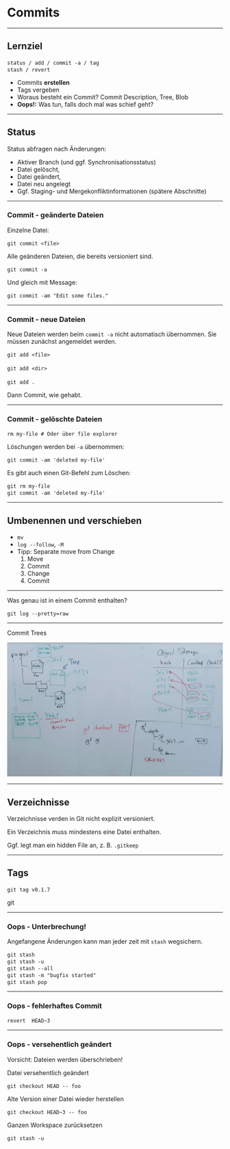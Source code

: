 # Commits
_________________________________________

## Lernziel

    status / add / commit -a / tag
    stash / revert

 * Commits **erstellen**
 * Tags vergeben
 * Woraus besteht ein Commit?
   Commit Description, Tree, Blob
 * **Oops!:**
   Was tun, falls doch mal was schief geht?

_________________________________________

## Status

Status abfragen nach Änderungen:

  * Aktiver Branch (und ggf. Synchronisationsstatus)
  * Datei gelöscht,
  * Datei geändert,
  * Datei neu angelegt
  * Ggf. Staging- und Mergekonfliktinformationen (spätere Abschnitte)

_________________________________________

### Commit - geänderte Dateien

Einzelne Datei:

    git commit <file>

Alle geänderen Dateien, die bereits versioniert sind.

    git commit -a

Und gleich mit Message:

    git commit -am "Edit some files."
_________________________________________

### Commit - neue Dateien

Neue Dateien werden beim `commit -a` nicht automatisch übernommen. Sie müssen zunächst angemeldet werden.

    git add <file>

    git add <dir>

    git add .

Dann Commit, wie gehabt.

_________________________________________

### Commit - gelöschte Dateien

    rm my-file # Oder über file explorer

Löschungen werden bei `-a` übernommen:

    git commit -am 'deleted my-file'

Es gibt auch einen Git-Befehl zum Löschen:

    git rm my-file
    git commit -am 'deleted my-file'

_________________________________________

## Umbenennen und verschieben

   - `mv`
   - `log --follow`, `-M`
   - Tipp: Separate move from Change
     1. Move
     1. Commit
     1. Change
     1. Commit



_________________________________________

Was genau ist in einem Commit enthalten?

    git log --pretty=raw

_________________________________________

Commit Trees

![Commit Trees](02/commit-tree.jpg)

_________________________________________


## Verzeichnisse

Verzeichnisse verden in Git nicht explizit versioniert.

Ein Verzeichnis muss mindestens eine Datei enthalten.

Ggf. legt man ein hidden File an, z. B. `.gitkeep`

_________________________________________


## Tags

    git tag v0.1.7
git
_________________________________________

### Oops - Unterbrechung!

Angefangene Änderungen kann man jeder zeit mit `stash` wegsichern.

    git stash
    git stash -u
    git stash --all
    git stash -m "bugfix started"
    git stash pop


_________________________________________

### Oops - fehlerhaftes Commit


    revert  HEAD~3

_________________________________________

### Oops - versehentlich geändert

Vorsicht: Dateien werden überschrieben!

Datei versehentlich geändert

    git checkout HEAD -- foo

Alte Version einer Datei wieder herstellen

    git checkout HEAD~3 -- foo

Ganzen Workspace zurücksetzen

    git stash -u

